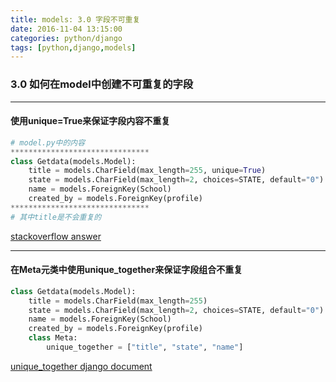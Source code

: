 ```yaml
---
title: models: 3.0 字段不可重复
date: 2016-11-04 13:15:00
categories: python/django
tags: [python,django,models]
---
```

### 3.0 如何在model中创建不可重复的字段

----

#### 使用unique=True来保证字段内容不重复
``` python
# model.py中的内容
*******************************
class Getdata(models.Model):
    title = models.CharField(max_length=255, unique=True)
    state = models.CharField(max_length=2, choices=STATE, default="0")
    name = models.ForeignKey(School)
    created_by = models.ForeignKey(profile)
*******************************
# 其中title是不会重复的
```
[stackoverflow answer](http://stackoverflow.com/questions/3052975/django-models-avoid-duplicates)

----

#### 在Meta元类中使用unique_together来保证字段组合不重复
``` python
class Getdata(models.Model):
    title = models.CharField(max_length=255)
    state = models.CharField(max_length=2, choices=STATE, default="0")
    name = models.ForeignKey(School)
    created_by = models.ForeignKey(profile)
    class Meta:
        unique_together = ["title", "state", "name"]
```
[unique_together django document](https://docs.djangoproject.com/en/dev/ref/models/options/#unique-together)
